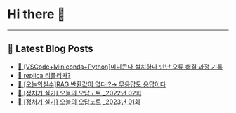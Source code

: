 # Hi there 👋
---
## 📕 Latest Blog Posts
- [📖  [VSCode+Miniconda+Python]미니콘다 설치하다 만난 오류 해결 과정 기록](https://honge1122.tistory.com/122)
- [📖 replica 리플리카?](https://honge1122.tistory.com/121)
- [📖 [오늘의실수]RAG 반환값이 없다⁉️&rarr; 무응답도 응답이다](https://honge1122.tistory.com/120)
- [📖 [정처기 실기] 오늘의 오답노트  _2022년 02회](https://honge1122.tistory.com/119)
- [📖 [정처기 실기] 오늘의 오답노트  _2023년 01회](https://honge1122.tistory.com/118)
